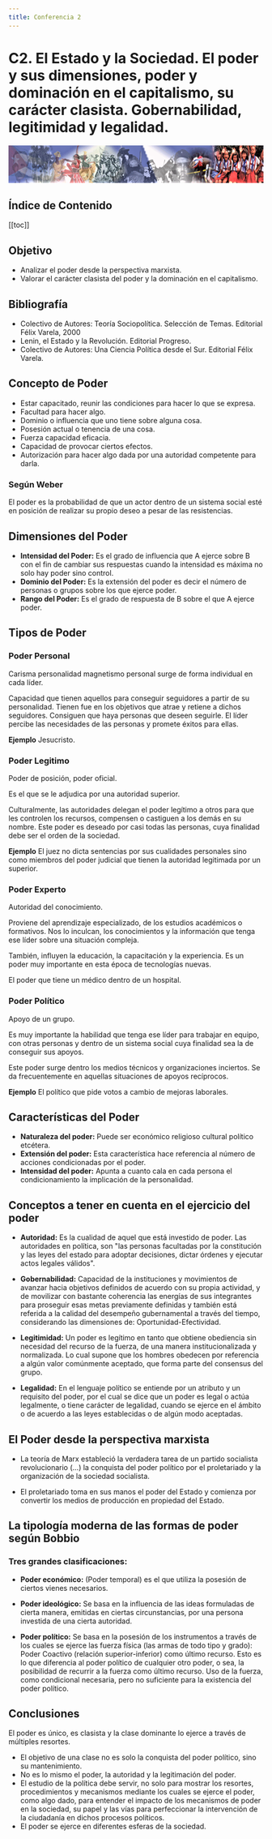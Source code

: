 ```yaml
---
title: Conferencia 2
---
```


# C2. El Estado y la Sociedad. El poder y sus dimensiones, poder y dominación en el capitalismo, su carácter clasista. Gobernabilidad, legitimidad y legalidad.

![ma](/materiales-internos/10-1.png)

## Índice de Contenido

[[toc]]

## Objetivo

- Analizar el poder desde la perspectiva marxista.
- Valorar el carácter clasista del poder y la dominación en el capitalismo.

## Bibliografía

- Colectivo de Autores: Teoría Sociopolítica. Selección de Temas. Editorial Félix Varela, 2000
- Lenin, el Estado y la Revolución. Editorial Progreso.
- Colectivo de Autores: Una Ciencia Política desde el Sur. Editorial Félix Varela.

## Concepto de Poder

- Estar capacitado, reunir las condiciones para hacer lo que se expresa.
- Facultad para hacer algo.
- Dominio o influencia que uno tiene sobre alguna cosa.
- Posesión actual o tenencia de una cosa.
- Fuerza capacidad eficacia.
- Capacidad de provocar ciertos efectos.
- Autorización para hacer algo dada por una autoridad competente para darla.

### Según Weber

El poder es la probabilidad de que un actor dentro de un sistema social esté en posición de realizar su propio deseo a pesar de las resistencias.

## Dimensiones del Poder

- **Intensidad del Poder:** Es el grado de influencia que A ejerce sobre B con el fin de cambiar sus respuestas cuando la intensidad es máxima no solo hay poder sino control.
- **Dominio del Poder:** Es la extensión del poder es decir el número de personas o grupos sobre los que ejerce poder.
- **Rango del Poder:** Es el grado de respuesta de B sobre el que A ejerce poder.

## Tipos de Poder

### Poder Personal

Carisma personalidad magnetismo personal surge de forma individual en cada líder.

Capacidad que tienen aquellos para conseguir seguidores a partir de su personalidad. Tienen fue en los objetivos que atrae y retiene a dichos seguidores. Consiguen que haya personas que deseen seguirle.
El líder percibe las necesidades de las personas y promete éxitos para ellas.

**Ejemplo** Jesucristo.

### Poder Legitimo

Poder de posición, poder oficial.

Es el que se le adjudica por una autoridad superior.

Culturalmente, las autoridades delegan el poder legítimo a otros para que les controlen los recursos, compensen o castiguen a los demás en su nombre. Este poder es deseado por casi todas las personas, cuya finalidad debe ser el orden de la sociedad.

**Ejemplo** El juez no dicta sentencias por sus cualidades personales sino como miembros del poder judicial que tienen la autoridad legitimada por un superior.

### Poder Experto

Autoridad del conocimiento.

Proviene del aprendizaje especializado, de los estudios académicos o formativos. Nos lo inculcan, los conocimientos y la información que tenga ese líder sobre una situación compleja.

También, influyen la educación, la capacitación y la experiencia. Es un poder muy importante en esta época de tecnologías nuevas.

El poder que tiene un médico dentro de un hospital.

### Poder Político

Apoyo de un grupo.

Es muy importante la habilidad que tenga ese líder para trabajar en equipo, con otras personas y dentro de un sistema social cuya finalidad sea la de conseguir sus apoyos.

Este poder surge dentro los medios técnicos y organizaciones inciertos. Se da frecuentemente en aquellas situaciones de apoyos recíprocos.

**Ejemplo** El político que pide votos a cambio de mejoras laborales.

## Características del Poder

- **Naturaleza del poder:** Puede ser económico religioso cultural político etcétera.
- **Extensión del poder:** Esta característica hace referencia al número de acciones condicionadas por el poder.
- **Intensidad del poder:** Apunta a cuanto cala en cada persona el condicionamiento la implicación de la personalidad.

## Conceptos a tener en cuenta en el ejercicio del poder

- **Autoridad:** Es la cualidad de aquel que está investido de poder. Las autoridades en política, son "las personas facultadas por la constitución y las leyes del estado para adoptar decisiones, dictar órdenes y ejecutar actos legales válidos".

- **Gobernabilidad:** Capacidad de la instituciones y movimientos de avanzar hacia objetivos definidos de acuerdo con su propia actividad, y de movilizar con bastante coherencia las energías de sus integrantes para proseguir esas metas previamente definidas y también está referida a la calidad del desempeño gubernamental a través del tiempo, considerando las dimensiones de: Oportunidad-Efectividad.

- **Legitimidad:** Un poder es legítimo en tanto que obtiene obediencia sin necesidad del recurso de la fuerza, de una manera institucionalizada y normalizada. Lo cual supone que los hombres obedecen por referencia a algún valor comúnmente aceptado, que forma parte del consensus del grupo.

- **Legalidad:** En el lenguaje político se entiende por un atributo y un requisito del poder, por el cual se dice que un poder es legal o actúa legalmente, o tiene carácter de legalidad, cuando se ejerce en el ámbito o de acuerdo a las leyes establecidas o de algún modo aceptadas.

## El Poder desde la perspectiva marxista

- La teoría de Marx estableció la verdadera tarea de un partido socialista revolucionario (...) la conquista del poder político por el proletariado y la organización de la sociedad socialista.

- El proletariado toma en sus manos el poder del Estado y comienza por convertir los medios de producción en propiedad del Estado.

## La tipología moderna de las formas de poder según Bobbio

### Tres grandes clasificaciones:

- **Poder económico:** (Poder temporal) es el que utiliza la posesión de ciertos vienes necesarios.

- **Poder ideológico:** Se basa en la influencia de las ideas formuladas de cierta manera, emitidas en ciertas circunstancias, por una persona investida de una cierta autoridad.

- **Poder político:** Se basa en la posesión de los instrumentos a través de los cuales se ejerce las fuerza física (las armas de todo tipo y grado): Poder Coactivo (relación superior-inferior) como último recurso. Esto es lo que diferencia al poder político de cualquier otro poder, o sea, la posibilidad de recurrir a la fuerza como último recurso. Uso de la fuerza, como condicional necesaria, pero no suficiente para la existencia del poder político.

## Conclusiones

El poder es único, es clasista y la clase dominante lo ejerce a través de múltiples resortes.

- El objetivo de una clase no es solo la conquista del poder político, sino su mantenimiento.
- No es lo mismo el poder, la autoridad y la legitimación del poder.
- El estudio de la política debe servir, no solo para mostrar los resortes, procedimientos y mecanismos mediante los cuales se ejerce el poder, como algo dado, para entender el impacto de los mecanismos de poder en la sociedad, su papel y las vías para perfeccionar la intervención de la ciudadanía en dichos procesos políticos.
- El poder se ejerce en diferentes esferas de la sociedad.
